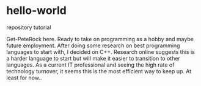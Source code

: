# hello-world
repository tutorial

Get-PeteRock here. Ready to take on programming as a hobby and maybe future employment. After doing some research on best  programming languages to start with, I decided on C++. Research online suggests this is a harder language to start but will make it easier to transition to other languages. As a current IT professional and seeing the high rate of technology turnover, it seems this is the most efficient way to keep up. At least for now..
